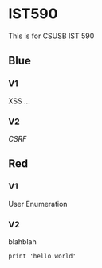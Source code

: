 # IST590
This is for CSUSB IST 590

## Blue

### V1

XSS ...

### V2

*CSRF*

## Red

### V1

User Enumeration

### V2

blahblah

`print 'hello world'`
